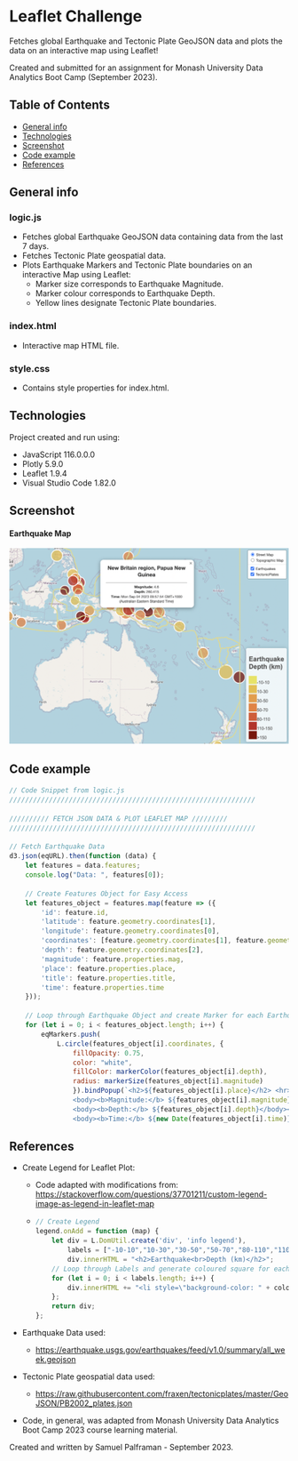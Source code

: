 # Leaflet Challenge

Fetches global Earthquake and Tectonic Plate GeoJSON data and plots the data on an interactive map using Leaflet!

Created and submitted for an assignment for Monash University Data Analytics Boot Camp (September 2023).

## Table of Contents

- [General info](#general-info)
- [Technologies](#technologies)
- [Screenshot](#screenshot)
- [Code example](#code-example)
- [References](#references)

## General info

### logic.js

- Fetches global Earthquake GeoJSON data containing data from the last 7 days.
- Fetches Tectonic Plate geospatial data.
- Plots Earthquake Markers and Tectonic Plate boundaries on an interactive Map using Leaflet:
  - Marker size corresponds to Earthquake Magnitude.
  - Marker colour corresponds to Earthquake Depth.
  - Yellow lines designate Tectonic Plate boundaries.



### index.html

- Interactive map HTML file.

### style.css

- Contains style properties for index.html.


## Technologies

Project created and run using:

- JavaScript 116.0.0.0
- Plotly 5.9.0
- Leaflet 1.9.4
- Visual Studio Code 1.82.0

## Screenshot

#### Earthquake Map

![eqMap](eq_map.png)

## Code example

```javascript
// Code Snippet from logic.js
////////////////////////////////////////////////////////////// 

////////// FETCH JSON DATA & PLOT LEAFLET MAP /////////
//////////////////////////////////////////////////////////////

// Fetch Earthquake Data
d3.json(eqURL).then(function (data) {
    let features = data.features;
    console.log("Data: ", features[0]);

    // Create Features Object for Easy Access 
    let features_object = features.map(feature => ({
        'id': feature.id,
        'latitude': feature.geometry.coordinates[1],
        'longitude': feature.geometry.coordinates[0],
        'coordinates': [feature.geometry.coordinates[1], feature.geometry.coordinates[0]],
        'depth': feature.geometry.coordinates[2],
        'magnitude': feature.properties.mag,
        'place': feature.properties.place,
        'title': feature.properties.title,
        'time': feature.properties.time
    }));

    // Loop through Earthquake Object and create Marker for each Earthquake Object.
    for (let i = 0; i < features_object.length; i++) {
        eqMarkers.push(
            L.circle(features_object[i].coordinates, {
                fillOpacity: 0.75,
                color: "white",
                fillColor: markerColor(features_object[i].depth),
                radius: markerSize(features_object[i].magnitude)
                }).bindPopup(`<h2>${features_object[i].place}</h2> <hr>\
                <body><b>Magnitude:</b> ${features_object[i].magnitude}</body><br>\
                <body><b>Depth:</b> ${features_object[i].depth}</body><br>\
                <body><b>Time:</b> ${new Date(features_object[i].time)}</body>`))}
```

## References

- Create Legend for Leaflet Plot:

  - Code adapted with modifications from: https://stackoverflow.com/questions/37701211/custom-legend-image-as-legend-in-leaflet-map

  - ```javascript
    // Create Legend
    legend.onAdd = function (map) {
        let div = L.DomUtil.create('div', 'info legend'),
            labels = ["-10-10","10-30","30-50","50-70","80-110","110-150",">150"];
            div.innerHTML = "<h2>Earthquake<br>Depth (km)</h2>";
        // Loop through Labels and generate coloured square for each Label
        for (let i = 0; i < labels.length; i++) {
            div.innerHTML += "<li style=\"background-color: " + colors[i] + "\"></li>" + labels[i] + "<ul>" + "</ul>";
        };
        return div;
    };
    ```

- Earthquake Data used:

  - https://earthquake.usgs.gov/earthquakes/feed/v1.0/summary/all_week.geojson

- Tectonic Plate geospatial data used:

  - https://raw.githubusercontent.com/fraxen/tectonicplates/master/GeoJSON/PB2002_plates.json

- Code, in general, was adapted from Monash University Data Analytics Boot Camp 2023 course learning material.

Created and written by Samuel Palframan - September 2023.
